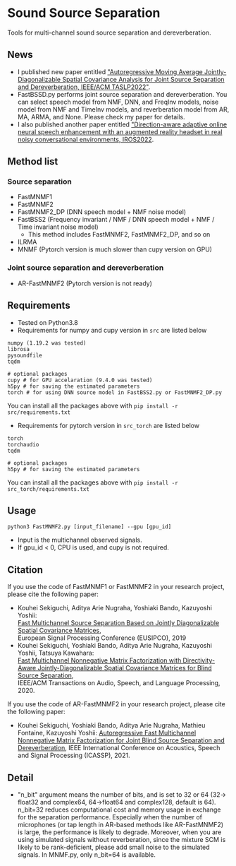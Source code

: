 # Sound Source Separation
Tools for multi-channel sound source separation and dereverberation.

## News
* I published new paper entitled ["Autoregressive Moving Average Jointly-Diagonalizable Spatial Covariance Analysis for Joint Source Separation and Dereverberation, IEEE/ACM TASLP2022"](https://ieeexplore.ieee.org/abstract/document/9829286).
* FastBSSD.py performs joint source separation and dereverberation. You can select speech model from NMF, DNN, and FreqInv models, noise model from NMF and TimeInv models, and reverberation model from AR, MA, ARMA, and None. Please check my paper for details.
* I also published another paper entitled ["Direction-aware adaptive online neural speech enhancement with an augmented reality headset in real noisy conversational environments, IROS2022](https://arxiv.org/abs/2207.07296).

## Method list
### Source separation
* FastMNMF1
* FastMNMF2
* FastMNMF2_DP (DNN speech model + NMF noise model)
* FastBSS2 (Frequency invariant / NMF / DNN speech model + NMF / Time invariant noise model)
  - This method includes FastMNMF2, FastMNMF2_DP, and so on
* ILRMA
* MNMF (Pytorch version is much slower than cupy version on GPU)

### Joint source separation and dereverberation
* AR-FastMNMF2 (Pytorch version is not ready)

## Requirements
* Tested on Python3.8  
* Requirements for numpy and cupy version in `src` are listed below
```
numpy (1.19.2 was tested)
librosa
pysoundfile
tqdm

# optional packages
cupy # for GPU accelaration (9.4.0 was tested)
h5py # for saving the estimated parameters
torch # for using DNN source model in FastBSS2.py or FastMNMF2_DP.py
```
You can install all the packages above with `pip install -r src/requirements.txt`  

* Requirements for pytorch version in `src_torch` are listed below
```
torch
torchaudio
tqdm

# optional packages
h5py # for saving the estimated parameters
```
You can install all the packages above with `pip install -r src_torch/requirements.txt`  

## Usage
```
python3 FastMNMF2.py [input_filename] --gpu [gpu_id]
```
* Input is the multichannel observed signals.  
* If gpu_id < 0, CPU is used, and cupy is not required.


## Citation
If you use the code of FastMNMF1 or FastMNMF2 in your research project, please cite the following paper:

* Kouhei Sekiguchi, Aditya Arie Nugraha, Yoshiaki Bando, Kazuyoshi Yoshii:  
 [Fast Multichannel Source Separation Based on Jointly Diagonalizable Spatial Covariance Matrices](https://ieeexplore.ieee.org/abstract/document/8902557),  
 European Signal Processing Conference (EUSIPCO), 2019
* Kouhei Sekiguchi, Yoshiaki Bando, Aditya Arie Nugraha, Kazuyoshi Yoshii, Tatsuya Kawahara:  
[Fast Multichannel Nonnegative Matrix Factorization with Directivity-Aware Jointly-Diagonalizable Spatial Covariance Matrices for Blind Source Separation](https://ieeexplore.ieee.org/document/9177266),  
IEEE/ACM Transactions on Audio, Speech, and Language Processing, 2020.  

If you use the code of AR-FastMNMF2 in your research project, please cite the following paper:

* Kouhei Sekiguchi, Yoshiaki Bando, Aditya Arie Nugraha, Mathieu Fontaine, Kazuyoshi Yoshii:
[Autoregressive Fast Multichannel Nonnegative Matrix Factorization for Joint Blind Source Separation and Dereverberation](https://ieeexplore.ieee.org/document/9414857),
IEEE International Conference on Acoustics, Speech and Signal Processing (ICASSP), 2021.

<!-- If you use the code of "FullRank Model" in a research project, please cite the following paper:  
* Kouhei Sekiguchi, Yoshiaki Bando, Aditya Arie Nugraha, Kazuyoshi Yoshii, Tatsuya Kawahara:  
  [Semi-supervised Multichannel Speech Enhancement with a Deep Speech Prior](https://ieeexplore.ieee.org/document/8861142),  
  IEEE/ACM Transactions on Audio, Speech, and Language Processing, vol 27, no 12, pp. 2197-2212, 2019
* Kouhei Sekiguchi, Yoshiaki Bando, Kazuyoshi Yoshii, Tatsuya Kawahara:  
  [Bayesian Multichannel Speech Enhancement with a Deep Speech Prior](http://www.apsipa.org/proceedings/2018/pdfs/0001233.pdf),  
  Asia-Pacific Signal and Information Processing Association (APSIPA), 2018
 
 If you use the code of "Rank1 Model" in a research project, please cite the following paper:  
* Kouhei Sekiguchi, Yoshiaki Bando, Aditya Arie Nugraha, Kazuyoshi Yoshii, Tatsuya Kawahara:  
  [Semi-supervised Multichannel Speech Enhancement with a Deep Speech Prior](https://ieeexplore.ieee.org/document/8861142),  
  IEEE/ACM Transactions on Audio, Speech, and Language Processing, vol 27, no 12, pp. 2197-2212, 2019
 -->

## Detail
- "n_bit" argument means the number of bits, and is set to 32 or 64 (32-> float32 and complex64, 64->float64 and complex128, default is 64).
n_bit=32 reduces computational cost and memory usage in exchange for the separation performance.
Especially when the number of microphones (or tap length in AR-based methods like AR-FastMNMF2) is large, the performance is likely to degrade.
Moreover, when you are using simulated signals without reverberation, since the mixture SCM is likely to be rank-deficient,
please add small noise to the simulated signals. In MNMF.py, only n_bit=64 is available.

